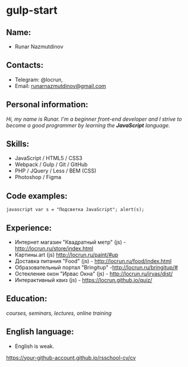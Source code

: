 # gulp-start
## Name:
- Runar Nazmutdinov

## Contacts:
- Telegram: @locrun,
- Email: runarnazmutdinov@gmail.com

## Personal information:
*Hi, my name is Runar. I'm a beginner front-end developer and I strive to become a good programmer by learning the **JavaScript** language.*

## Skills:
- JavaScript / HTML5 / CSS3
- Webpack / Gulp / Git / GitHub
- PHP / JQuery / Less / BEM (CSS)
- Photoshop / Figma

## Code examples:
` javascript
var s = "Подсветка JavaScript";
alert(s);
 `
## Experience:
- Интернет магазин "Квадратный метр" (js) - http://locrun.ru/store/index.html
- Картины.art (js) http://locrun.ru/paint/#up
- Доставка питания "Food" (js) - http://locrun.ru/food/index.html
- Образовательный портал "Bringitup" -http://locrun.ru/bringitup/#
- Остекление окон "Ирвас Окна" (js) - http://locrun.ru/irvas/dist/
- Интерактивный квиз (js) - https://locrun.github.io/quiz/

## Education:
*courses, seminars, lectures, online training*

## English language:
* English is weak.

 https://your-github-account.github.io/rsschool-cv/cv
